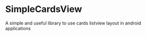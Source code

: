 SimpleCardsView
===============

A simple and useful library to use cards listview layout in android applications
